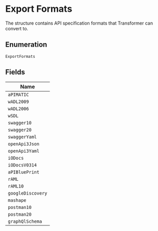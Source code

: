 
# Export Formats

The structure contains API specification formats that Transformer can convert to.

## Enumeration

`ExportFormats`

## Fields

| Name |
|  --- |
| `aPIMATIC` |
| `wADL2009` |
| `wADL2006` |
| `wSDL` |
| `swagger10` |
| `swagger20` |
| `swaggerYaml` |
| `openApi3Json` |
| `openApi3Yaml` |
| `iODocs` |
| `iODocsV0314` |
| `aPIBluePrint` |
| `rAML` |
| `rAML10` |
| `googleDiscovery` |
| `mashape` |
| `postman10` |
| `postman20` |
| `graphQlSchema` |

